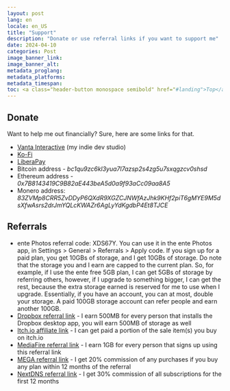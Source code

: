 ```yaml
---
layout: post
lang: en
locale: en_US
title: "Support"
description: "Donate or use referral links if you want to support me"
date: 2024-04-10
categories: Post
image_banner_link:
image_banner_alt:
metadata_proglang:
metadata_platforms:
metadata_timespan:
toc: <a class="header-button monospace semibold" href="#landing">Top</a><br><a class="header-button monospace semibold" href="#donate">Donate</a><br><a class="header-button monospace semibold" href="#referrals">Referrals</a>
---
```


## Donate
Want to help me out financially? Sure, here are some links for that.

- [Vanta Interactive](https://vantainteractive.com) (my indie dev studio)
- [Ko-Fi](https://ko-fi.com/alextecplayz)
- [LiberaPay](https://liberapay.com/AlexTECPlayz/donate)
- Bitcoin address - *bc1qu9zc6kl3yua7l7azsp2s4zg5u7sxqgzcv0shsd*
- Ethereum address - *0x7B8143419C9B82aE443beA5d0a9f93aCc09aa8A5*
- Monero address: *83ZVMp8CRR5ZvDDyP6QXdR9XGZCJNWfAzJhk9KHf2piT6gMYE9M5dsXfwAsrs2drJmYQLcKWAZr6AgLyYdKgdbP4Et8TJCE*

## Referrals
- ente Photos referral code: XDS67Y. You can use it in the ente Photos app, in Settings > General > Referrals > Apply code. If you sign up for a paid plan, you get 10GBs of storage, and I get 10GBs of storage. Do note that the storage you and I earn are capped to the current plan. So, for example, if I use the ente free 5GB plan, I can get 5GBs of storage by referring others, however, if I upgrade to something bigger, I can get the rest, because the extra storage earned is reserved for me to use when I upgrade. Essentially, if you have an account, you can at most, double your storage. A paid 100GB storage account can refer people and earn another 100GB.
- [Dropbox referral link](https://www.dropbox.com/referrals/AACOnZPj-nge_4ahMHKMynux8UNJ5Sv9qcw?src=global9) - I earn 500MB for every person that installs the Dropbox desktop app, you will earn 500MB of storage as well
- [Itch.io affiliate link](https://itch.io/?ac=LxK9PBinVvG) - I can get paid a portion of the sale item(s) you buy on itch.io
- [MediaFire referral link](https://www.mediafire.com/?0obbv7v) - I earn 1GB for every person that signs up using this referral link
- [MEGA referral link](https://mega.nz/aff=kS-Cpiruwpo) - I get 20% commission of any purchases if you buy any plan within 12 months of the referral
- [NextDNS referral link](https://nextdns.io/?from=2ktjq9dz) - I get 30% commission of all subscriptions for the first 12 months

